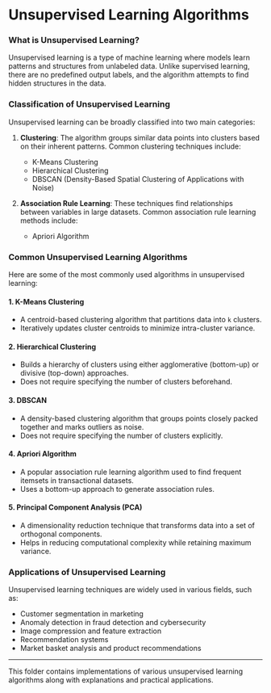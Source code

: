 # Unsupervised Learning Algorithms

### What is Unsupervised Learning?
Unsupervised learning is a type of machine learning where models learn patterns and structures from unlabeled data. Unlike supervised learning, there are no predefined output labels, and the algorithm attempts to find hidden structures in the data.

### Classification of Unsupervised Learning
Unsupervised learning can be broadly classified into two main categories:

1. **Clustering**: The algorithm groups similar data points into clusters based on their inherent patterns. Common clustering techniques include:
   - K-Means Clustering
   - Hierarchical Clustering
   - DBSCAN (Density-Based Spatial Clustering of Applications with Noise)

2. **Association Rule Learning**: These techniques find relationships between variables in large datasets. Common association rule learning methods include:
   - Apriori Algorithm

### Common Unsupervised Learning Algorithms
Here are some of the most commonly used algorithms in unsupervised learning:

#### 1. K-Means Clustering
- A centroid-based clustering algorithm that partitions data into `k` clusters.
- Iteratively updates cluster centroids to minimize intra-cluster variance.

#### 2. Hierarchical Clustering
- Builds a hierarchy of clusters using either agglomerative (bottom-up) or divisive (top-down) approaches.
- Does not require specifying the number of clusters beforehand.

#### 3. DBSCAN
- A density-based clustering algorithm that groups points closely packed together and marks outliers as noise.
- Does not require specifying the number of clusters explicitly.

#### 4. Apriori Algorithm
- A popular association rule learning algorithm used to find frequent itemsets in transactional datasets.
- Uses a bottom-up approach to generate association rules.

#### 5. Principal Component Analysis (PCA)
- A dimensionality reduction technique that transforms data into a set of orthogonal components.
- Helps in reducing computational complexity while retaining maximum variance.

### Applications of Unsupervised Learning
Unsupervised learning techniques are widely used in various fields, such as:
- Customer segmentation in marketing
- Anomaly detection in fraud detection and cybersecurity
- Image compression and feature extraction
- Recommendation systems
- Market basket analysis and product recommendations

---
This folder contains implementations of various unsupervised learning algorithms along with explanations and practical applications.

